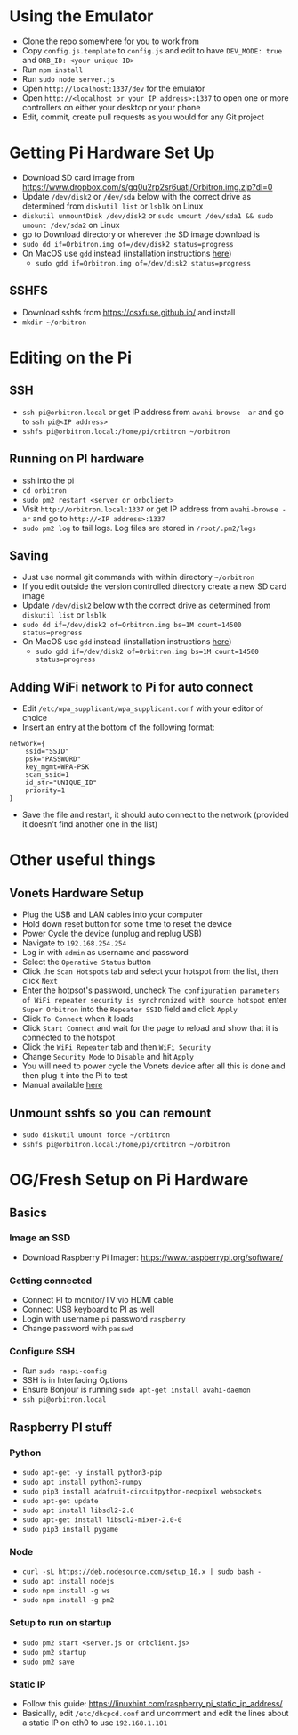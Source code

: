 # Using the Emulator

- Clone the repo somewhere for you to work from
- Copy `config.js.template` to `config.js` and edit to have `DEV_MODE: true` and `ORB_ID: <your unique ID>`
- Run `npm install`
- Run `sudo node server.js`
- Open `http://localhost:1337/dev` for the emulator
- Open `http://<localhost or your IP address>:1337` to open one or more controllers on either your desktop or your phone
- Edit, commit, create pull requests as you would for any Git project

# Getting Pi Hardware Set Up

- Download SD card image from https://www.dropbox.com/s/gg0u2rp2sr6uatj/Orbitron.img.zip?dl=0
- Update `/dev/disk2` or `/dev/sda` below with the correct drive as determined from `diskutil list` or `lsblk` on Linux
- `diskutil unmountDisk /dev/disk2` or `sudo umount /dev/sda1 && sudo umount /dev/sda2` on Linux
- go to Download directory or wherever the SD image download is
- `sudo dd if=Orbitron.img of=/dev/disk2 status=progress`
- On MacOS use `gdd` instead (installation instructions [here](https://apple.stackexchange.com/questions/234167/how-can-i-track-progress-of-dd))
  - `sudo gdd if=Orbitron.img of=/dev/disk2 status=progress`

## SSHFS

- Download sshfs from https://osxfuse.github.io/ and install
- `mkdir ~/orbitron`

# Editing on the Pi

## SSH

- `ssh pi@orbitron.local` or get IP address from `avahi-browse -ar` and go to `ssh pi@<IP address>`
- `sshfs pi@orbitron.local:/home/pi/orbitron ~/orbitron`

## Running on PI hardware

- ssh into the pi
- `cd orbitron`
- `sudo pm2 restart <server or orbclient>`
- Visit `http://orbitron.local:1337` or get IP address from `avahi-browse -ar` and go to `http://<IP address>:1337`
- `sudo pm2 log` to tail logs. Log files are stored in `/root/.pm2/logs`

## Saving
- Just use normal git commands with within directory `~/orbitron`
- If you edit outside the version controlled directory create a new SD card image
- Update `/dev/disk2` below with the correct drive as determined from `diskutil list` or `lsblk`
- `sudo dd if=/dev/disk2 of=Orbitron.img bs=1M count=14500 status=progress`
- On MacOS use `gdd` instead (installation instructions [here](https://apple.stackexchange.com/questions/234167/how-can-i-track-progress-of-dd))
  - `sudo gdd if=/dev/disk2 of=Orbitron.img bs=1M count=14500 status=progress`

## Adding WiFi network to Pi for auto connect
- Edit `/etc/wpa_supplicant/wpa_supplicant.conf` with your editor of choice
- Insert an entry at the bottom of the following format:
```
network={
	ssid="SSID"
	psk="PASSWORD"
	key_mgmt=WPA-PSK
	scan_ssid=1
	id_str="UNIQUE_ID"
	priority=1
}
```
- Save the file and restart, it should auto connect to the network (provided it doesn't find another one in the list)

# Other useful things

## Vonets Hardware Setup

- Plug the USB and LAN cables into your computer
- Hold down reset button for some time to reset the device
- Power Cycle the device (unplug and replug USB)
- Navigate to `192.168.254.254`
- Log in with `admin` as username and password
- Select the `Operative Status` button
- Click the `Scan Hotspots` tab and select your hotspot from the list, then click `Next`
- Enter the hotpsot's password, uncheck `The configuration parameters of WiFi repeater security is synchronized with source hotspot` enter `Super Orbitron` into the `Repeater SSID` field and click `Apply`
- Click `To Connect` when it loads
- Click `Start Connect` and wait for the page to reload and show that it is connected to the hotspot
- Click the `WiFi Repeater` tab and then `WiFi Security`
- Change `Security Mode` to `Disable` and hit `Apply`
- You will need to power cycle the Vonets device after all this is done and then plug it into the Pi to test
- Manual available [here](http://www.vonets.com/download/VAP11G-300/VAP11G-300%E2%80%94%E2%80%94Quick%20Setting%20Guide.pdf)

## Unmount sshfs so you can remount

- `sudo diskutil umount force ~/orbitron`
- `sshfs pi@orbitron.local:/home/pi/orbitron ~/orbitron`

# OG/Fresh Setup on Pi Hardware

## Basics

### Image an SSD

- Download Raspberry Pi Imager: https://www.raspberrypi.org/software/

### Getting connected

- Connect PI to monitor/TV vio HDMI cable
- Connect USB keyboard to PI as well
- Login with username `pi` password `raspberry`
- Change password with `passwd`

### Configure SSH

- Run `sudo raspi-config`
- SSH is in Interfacing Options
- Ensure Bonjour is running `sudo apt-get install avahi-daemon`
- `ssh pi@orbitron.local`

## Raspberry PI stuff

### Python

- `sudo apt-get -y install python3-pip`
- `sudo apt install python3-numpy`
- `sudo pip3 install adafruit-circuitpython-neopixel websockets`
- `sudo apt-get update`
- `sudo apt install libsdl2-2.0`
- `sudo apt-get install libsdl2-mixer-2.0-0`
- `sudo pip3 install pygame`

### Node

- `curl -sL https://deb.nodesource.com/setup_10.x | sudo bash -`
- `sudo apt install nodejs`
- `sudo npm install -g ws`
- `sudo npm install -g pm2`

### Setup to run on startup

- `sudo pm2 start <server.js or orbclient.js>`
- `sudo pm2 startup`
- `sudo pm2 save`

### Static IP

- Follow this guide: https://linuxhint.com/raspberry_pi_static_ip_address/
- Basically, edit `/etc/dhcpcd.conf` and uncomment and edit the lines about a static IP on eth0 to use `192.168.1.101`
